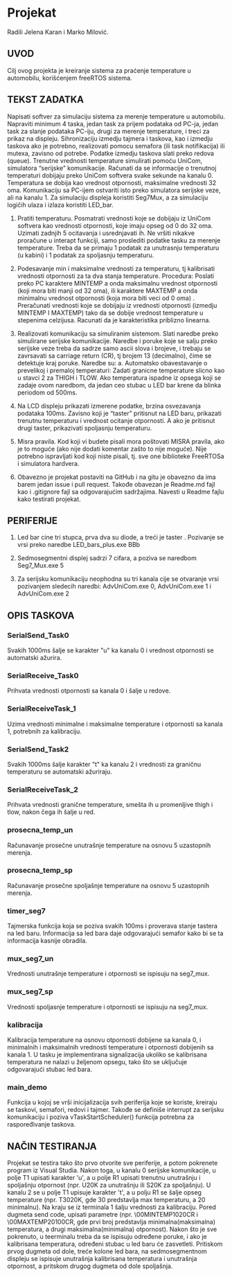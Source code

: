 # Projekat
Radili Jelena Karan i Marko Milović. 

## UVOD

Cilj ovog projekta je kreiranje sistema za praćenje temperature u automobilu, korišćenjem freeRTOS sistema.

## TEKST ZADATKA

Napisati softver za simulaciju sistema za merenje temperature u automobilu. Napraviti minimum 4 taska, jedan task za prijem podataka od PC-ja, jedan task za slanje podataka PC-iju, drugi za merenje temperature, i treci za prikaz na displeju. Sihronizaciju izmedju tajmera i taskova, kao i izmedju taskova ako je potrebno, realizovati pomocu semafora (ili task notifikacija) ili mutexa, zavisno od potrebe. Podatke izmedju taskova slati preko redova (queue).
Trenutne vrednosti temperature simulirati pomoću UniCom, simulatora “serijske” komunikacije. Računati da se informacije o trenutnoj temperaturi dobijaju preko UniCom softvera svake sekunde na kanalu 0. Temperatura se dobija kao vrednost otpornosti, maksimalne vrednosti 32 oma. Komunikaciju sa PC-ijem ostvariti isto preko simulatora serijske veze, ali na kanalu 1. Za simulaciju displeja koristiti Seg7Mux, a za simulaciju logičih ulaza i izlaza koristiti LED_bar.

1.	Pratiti temperaturu. Posmatrati  vrednosti koje se dobijaju iz UniCom softvera  kao vrednosti otpornosti, koje imaju opseg od 0 do 32 oma. Uzimati zadnjih 5 ocitavanja i usrednjavati ih. Ne vršiti nikakve proračune u interapt funkciji, samo proslediti podatke tasku za merenje temperature. Treba da se primaju 1 podatak za unutrasnju temperaturu (u kabini) i 1 podatak za spoljasnju temperaturu.
2.	Podesavanje min i maksimalne vrednosti za temperaturu, tj kalibrisati vrednosti otpornosti za ta dva stanja temperature. Procedura: Poslati preko PC karaktere  MINTEMP  a onda maksimalnu vrednost otpornosti (koji mora biti manji od 32 oma), ili karaktere MAXTEMP a onda minimalnu vrednost otpornosti (koja mora biti veci od 0 oma) .  Preračunati vrednosti koje se dobijaju iz vrednosti otpornosti (izmedju MINTEMP I MAXTEMP) tako da se dobije vrednost temperature u stepenima celzijusa. Racunati da je karakteristika priblizno linearna.

3.	Realizovati komunikaciju sa simuliranim sistemom. Slati naredbe preko simulirane serijske komunikacije. Naredbe i poruke koje se salju  preko serijske veze treba da sadrze samo ascii slova i brojeve, i trebaju se zavrsavati sa carriage return (CR),  tj brojem 13 (decimalno), čime se detektuje kraj poruke.  Naredbe su:
a. Automatsko obavestavanje o prevelikoj i premaloj temperaturi:
Zadati granicne temperature slicno kao u stavci 2 za THIGH i TLOW.
Ako temperatura ispadne iz opsega koji se zadaje ovom naredbom, da jedan ceo stubac u LED bar krene da blinka periodom od 500ms.
3. Na LCD displeju prikazati izmerene podatke, brzina osvezavanja podataka 100ms. Zavisno koji je “taster”  pritisnut na LED baru, prikazati trenutnu temperaturu i vrednost ocitanje otpornosti. A ako je pritisnut drugi taster, prikazivati spoljasnju temperaturu.

4.  Misra pravila. Kod koji vi budete pisali mora poštovati MISRA pravila, ako je to moguće (ako nije dodati komentar zašto to nije moguće). Nije potrebno ispravljati kod koji niste pisali, tj. sve one biblioteke FreeRTOSa i simulatora hardvera.

5. Obavezno je projekat postaviti na GitHub i na gitu je obavezno da ima barem jedan issue i pull request. Takođe obavezan je Readme.md fajl kao i .gitignore fajl sa odgovarajućim sadržajima. Navesti u Readme fajlu kako testirati projekat.

## PERIFERIJE

1. Led bar cine tri stupca, prva dva su diode, a treći je taster . Pozivanje se vrsi preko naredbe LED_bars_plus.exe BBb

2. Sedmosegmentni displej sadrzi 7 cifara, a poziva se naredbom Seg7_Mux.exe 5

3. Za serijsku komunikaciju neophodna su tri kanala cije se otvaranje vrsi pozivanjem sledecih naredbi: AdvUniCom.exe 0, AdvUniCom.exe 1 i AdvUniCom.exe 2

## OPIS TASKOVA

### SerialSend_Task0

Svakih 1000ms šalje se karakter "u" ka kanalu 0 i vrednost otpornosti se automatski ažurira.

### SerialReceive_Task0

Prihvata vrednosti otpornosti sa kanala 0 i šalje u redove.

### SerialReceiveTask_1

Uzima vrednosti minimalne i maksimalne temperature i otpornosti sa kanala 1, potrebnih za kalibraciju. 

### SerialSend_Task2

Svakih 1000ms šalje karakter "t" ka kanalu 2 i vrednosti za graničnu temperaturu se automatski ažuriraju.

### SerialReceiveTask_2

Prihvata vrednosti granične temperature, smešta ih u promenljive thigh i tlow, nakon čega ih šalje u red.

### prosecna_temp_un

Računavanje prosečne unutrašnje temperature na osnovu 5 uzastopnih merenja.

### prosecna_temp_sp

Računavanje prosečne spoljašnje temperature na osnovu 5 uzastopnih merenja.

### timer_seg7

Tajmerska funkcija koja se poziva svakih 100ms i proverava stanje tastera na led baru. Informacija sa led bara daje odgovarajući semafor kako bi se ta informacija kasnije obradila.

### mux_seg7_un

Vrednosti unutrašnje temperature i otpornosti se ispisuju na seg7_mux.

### mux_seg7_sp

Vrednosti spoljasnje temperature i otpornosti se ispisuju na seg7_mux.

### kalibracija

Kalibracija temperature na osnovu otpornosti dobijene sa kanala 0, i minimalnih i maksimalnih vrednosti temperature i otpornosti dobijenih sa kanala 1. U tasku je implementirana signalizacija ukoliko se kalibrisana temperatura ne nalazi u željenom opsegu, tako što se uključuje odgovarajući stubac led bara.

### main_demo

Funkcija u kojoj se vrši inicijalizacija svih periferija koje se koriste, kreiraju se taskovi, semafori, redovi i tajmer. Takođe se definiše interrupt za serijsku komunikaciju i poziva vTaskStartScheduler() funkcija potrebna za raspoređivanje taskova.

## NAČIN TESTIRANJA

Projekat se testira tako što prvo otvorite sve periferije, a potom pokrenete program iz Visual Studia. Nakon toga, u kanalu 0 serijske komunikacije, u polje T1 upisati karakter 'u', a u polje R1 upisati trenutnu unutrašnju i spoljašnju otpornost (npr. U20K za unutrašnju ili S20K za spoljašnju). U kanalu 2 se u polje T1 upisuje karakter 't', a u polju R1 se šalje opseg temperature (npr. T3020K, gde 30 predstavlja max temperaturu, a 20 minimalnu). Na kraju se iz terminala 1 šalju vrednosti za kalibraciju. Pored dugmeta send code, upisati parametre (npr. \00MINTEMP1020CR i \00MAXTEMP20100CR, gde prvi broj predstavlja minimalna(maksimalna) temperatura, a drugi maksimalna(minimalna) otpornost). Nakon što je sve pokrenuto, u teerminalu treba da se ispisuju određene poruke, i ako je kalibrisana temperatura, određeni stubac u led baru će zasvetleti. Pritiskom prvog dugmeta od dole, treće kolone led bara, na sedmosegmentnom displeju se ispisuje unutrašnja kalibrisana temperatura i unutrašnja otpornost, a pritskom drugog dugmeta od dole spoljašnja. 



